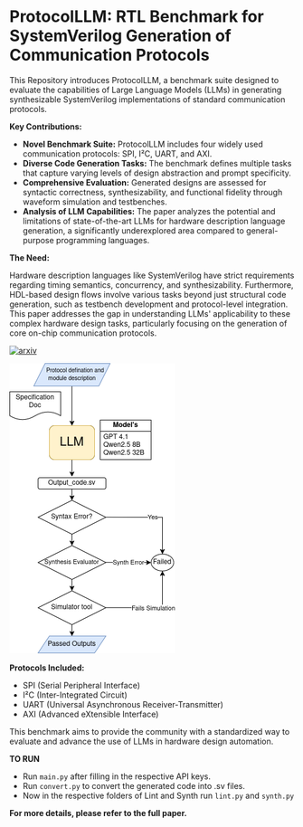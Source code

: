 # ProtocolLLM: RTL Benchmark for SystemVerilog Generation of Communication Protocols

This Repository introduces ProtocolLLM, a benchmark suite designed to evaluate the capabilities of Large Language Models (LLMs) in generating synthesizable SystemVerilog implementations of standard communication protocols.

**Key Contributions:**

* **Novel Benchmark Suite:** ProtocolLLM includes four widely used communication protocols: SPI, I²C, UART, and AXI.
* **Diverse Code Generation Tasks:** The benchmark defines multiple tasks that capture varying levels of design abstraction and prompt specificity.
* **Comprehensive Evaluation:** Generated designs are assessed for syntactic correctness, synthesizability, and functional fidelity through waveform simulation and testbenches.
* **Analysis of LLM Capabilities:** The paper analyzes the potential and limitations of state-of-the-art LLMs for hardware description language generation, a significantly underexplored area compared to general-purpose programming languages.

**The Need:**

Hardware description languages like SystemVerilog have strict requirements regarding timing semantics, concurrency, and synthesizability. Furthermore, HDL-based design flows involve various tasks beyond just structural code generation, such as testbench development and protocol-level integration. This paper addresses the gap in understanding LLMs' applicability to these complex hardware design tasks, particularly focusing on the generation of core on-chip communication protocols.


[![arxiv](https://img.shields.io/badge/arXiv-2402.18216-b31b1b.svg)](https://arxiv.org/abs/2506.07945)

![](src/images/Flowchart.png)

**Protocols Included:**

* SPI (Serial Peripheral Interface)
* I²C (Inter-Integrated Circuit)
* UART (Universal Asynchronous Receiver-Transmitter)
* AXI (Advanced eXtensible Interface)

This benchmark aims to provide the community with a standardized way to evaluate and advance the use of LLMs in hardware design automation.


**TO RUN**
* Run ```main.py``` after filling in the respective API keys.
* Run ```convert.py``` to convert the generated code into .sv files.
* Now in the respective folders of Lint and Synth run ```lint.py``` and ```synth.py```



**For more details, please refer to the full paper.**

